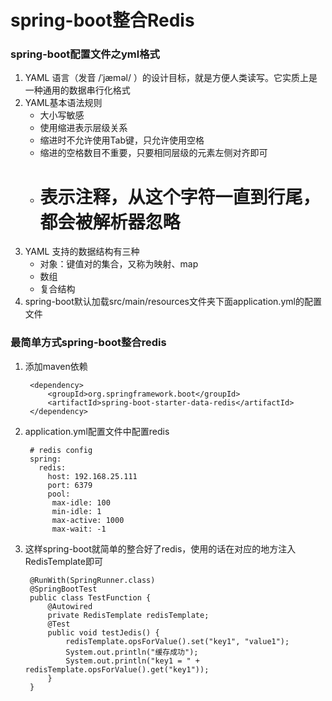 # spring-boot整合Redis

### spring-boot配置文件之yml格式

1. YAML 语言（发音 /ˈjæməl/ ）的设计目标，就是方便人类读写。它实质上是一种通用的数据串行化格式
2. YAML基本语法规则
	- 大小写敏感
	- 使用缩进表示层级关系
	- 缩进时不允许使用Tab键，只允许使用空格
	- 缩进的空格数目不重要，只要相同层级的元素左侧对齐即可
	- # 表示注释，从这个字符一直到行尾，都会被解析器忽略
3. YAML 支持的数据结构有三种
	- 对象：键值对的集合，又称为映射、map
	- 数组
	- 复合结构
4. spring-boot默认加载src/main/resources文件夹下面application.yml的配置文件

### 最简单方式spring-boot整合redis
1. 添加maven依赖

		<dependency>
			<groupId>org.springframework.boot</groupId>
			<artifactId>spring-boot-starter-data-redis</artifactId>
		</dependency>
2. application.yml配置文件中配置redis

		# redis config
		spring:
		  redis:
		    host: 192.168.25.111
		    port: 6379
		    pool:
		     max-idle: 100
		     min-idle: 1
		     max-active: 1000
		     max-wait: -1
3. 这样spring-boot就简单的整合好了redis，使用的话在对应的地方注入RedisTemplate即可

		@RunWith(SpringRunner.class)
		@SpringBootTest
		public class TestFunction {
			@Autowired
			private RedisTemplate redisTemplate;
			@Test
			public void testJedis() {
				redisTemplate.opsForValue().set("key1", "value1");
				System.out.println("缓存成功");
				System.out.println("key1 = " + redisTemplate.opsForValue().get("key1"));
			}
		}		    
